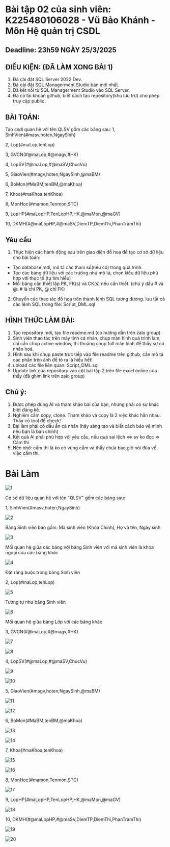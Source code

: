 # Bài tập 02 của sinh viên: K225480106028 - Vũ Bảo Khánh - Môn Hệ quản trị CSDL

## Deadline: 23h59 NGÀY 25/3/2025

## ĐIỀU KIỆN: (ĐÃ LÀM XONG BÀI 1)
1. Đã cài đặt SQL Server 2022 Dev.
2. Đã cài đặt SQL Managerment Studio bản mới nhất.
3. Đã kết nối từ SQL Managerment Studio vào SQL Server.
4. Đã có tài khoản github, biết cách tạo repository(kho lưu trữ) cho phép truy cập public.

## BÀI TOÁN:
Tạo csdl quan hệ với tên QLSV gồm các bảng sau:
  1,  SinhVien(#masv,hoten,NgaySinh)

  2,  Lop(#maLop,tenLop)
  
  3,  GVCN(#@maLop,#@magv,#HK)
  
  4,  LopSV(#@maLop,#@maSV,ChucVu)
  
  5,  GiaoVien(#magv,hoten,NgaySinh,@maBM)
  
  6,  BoMon(#MaBM,tenBM,@maKhoa)
  
  7,  Khoa(#maKhoa,tenKhoa)
  
  8,  MonHoc(#mamon,Tenmon,STC)
  
  9,  LopHP(#maLopHP,TenLopHP,HK,@maMon,@maGV)
  
  10, DKMH(#@maLopHP,#@maSV,DiemTP,DiemThi,PhanTramThi)
  

## Yêu cầu
1. Thực hiện các hành động sau trên giao diện đồ hoạ để tạo cơ sở dữ liệu cho bài toán:
  + Tạo database mới, mô tả các tham số(nếu có) trong quá trình.
  + Tạo các bảng dữ liệu với các trường như mô tả, chọn kiểu dữ liệu phù hợp với thực tế (tự tìm hiểu)
  + Mỗi bảng cần thiết lập PK, FK(s) và CK(s) nếu cần thiết. (chú ý dấu # và @: # là chỉ PK, @ chỉ FK)
2. Chuyển các thao tác đồ hoạ trên thành lệnh SQL tương đương. lưu tất cả các lệnh SQL trong file: Script_DML.sql

## HÌNH THỨC LÀM BÀI:
1. Tạo repository mới, tạo file readme.md (có hướng dẫn trên zalo group)
2. Sinh viên thao tác trên máy tính cá nhân, chụp màn hình quá trình làm, chỉ cần chụp active window, thi thoảng chụp full màn hình để thấy sự cá nhân hoá.
3. Hình sau khi chụp paste trực tiếp vào file readme trên github, cần mô tả các phần trên ảnh để tỏ ra là hiểu hết!
4. upload các file liên quan: Script_DML.sql
5. Update link của repository vào cột bài tập 2 trên file excel online của thầy (đã ghim link trên zalo group)

## Chú ý:
1. Được phép dùng AI và tham khảo bài của bạn, nhưng phải có sự khác biệt đáng kể.
2. Nghiêm cấm copy, clone. Tham khảo và copy là 2 việc khác hẳn nhau. Thầy có tool để check!
3. Bài làm phải có dấu ấn cá nhân (hãy sáng tạo và biết cách bảo vệ mình nếu bạn là bản chính)
4. Kết quả AI phải phù hợp với yêu cầu, nếu quá sai lệch <=> sv ko đọc => Cấm thi
5. Nên nhớ: cấm thi là ko có vùng cấm và thầy chưa bao giờ nói đùa về việc cấm thi.

# Bài Làm
![1](https://github.com/user-attachments/assets/9ab7cb68-4073-4452-9d6e-09ef72b3a904)

Cơ sở dữ liệu quan hệ với tên "QLSV" gồm các bảng sau:
  
  1,  SinhVien(#masv,hoten,NgaySinh)

![2](https://github.com/user-attachments/assets/ce60b13e-7b4a-445a-9cba-9de8c1766004)

Bảng Sinh viên bao gồm: Mã sinh viên (Khóa Chính), Họ và tên, Ngày sinh

![3](https://github.com/user-attachments/assets/5b008a03-f5c3-4b99-a5f5-077846c1cf58)

Mối quan hệ giữa các bảng với bảng Sinh viên với mã sinh viên là khóa ngoại của các bảng khác

![4](https://github.com/user-attachments/assets/2aa995d8-b091-4d5e-b245-c2b785fa1c16)

Đặt ràng buộc trong bảng Sinh viên

  2,  Lop(#maLop,tenLop)

![5](https://github.com/user-attachments/assets/d6841882-fb90-41d5-8f0b-0e18b8ec3c7c)

Tương tự như bảng Sinh viên

![6](https://github.com/user-attachments/assets/0c09de69-2b4b-4640-95d7-e4ea6ce7c557)

Mối quan hệ giữa bảng Lớp với các bảng khác
  
  3,  GVCN(#@maLop,#@magv,#HK)

![7](https://github.com/user-attachments/assets/39a934fd-c981-4329-88ad-a9b6f1214287)

![8](https://github.com/user-attachments/assets/2a08b944-5f33-4872-9170-e9ec1eb00419)

  4,  LopSV(#@maLop,#@maSV,ChucVu)

![9](https://github.com/user-attachments/assets/fa87566b-7661-4ca4-9a7a-5e9d0e7845cd)

![10](https://github.com/user-attachments/assets/42d415ea-49aa-43f7-b1a7-d8bbdf80ea51)

  5,  GiaoVien(#magv,hoten,NgaySinh,@maBM)

![11](https://github.com/user-attachments/assets/66501ad1-ad30-427a-b9f6-2ab7895e9f4a)

![12](https://github.com/user-attachments/assets/19ccd00c-5d1b-4a05-a909-4756c70cf455)

  6,  BoMon(#MaBM,tenBM,@maKhoa)

![13](https://github.com/user-attachments/assets/2ba25d0b-c43b-4390-93fc-2a4ce34f2d61)

![14](https://github.com/user-attachments/assets/0e6bc00d-9213-4666-b2ae-7b554676e1d5)

  7,  Khoa(#maKhoa,tenKhoa)

![15](https://github.com/user-attachments/assets/d8c749f3-1cee-4f5f-a768-6559e3defb6a)

![16](https://github.com/user-attachments/assets/a440021d-4dd4-470e-a145-d8136b9bd5c6)

  8,  MonHoc(#mamon,Tenmon,STC)

![17](https://github.com/user-attachments/assets/1f82bed3-aa3c-4c6b-8971-aa7db089bb82)

  9,  LopHP(#maLopHP,TenLopHP,HK,@maMon,@maGV)

![18](https://github.com/user-attachments/assets/05595b0d-630c-405e-bd5c-939e1ae9610e)

  10, DKMH(#@maLopHP,#@maSV,DiemTP,DiemThi,PhanTramThi)

![19](https://github.com/user-attachments/assets/e9bf301a-5df4-43d6-8a77-312bd133609a)

![20](https://github.com/user-attachments/assets/c6f24981-36c4-48c3-84c1-e041e887c4ca)

